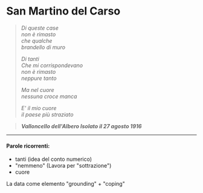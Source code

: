 # San Martino del Carso 
> *Di queste case*  
>*non è rimasto*  
>*che qualche*  
>*brandello di muro*  
>
>*Di tanti*  
>*Che mi corrispondevano*  
>*non è rimasto*  
>*neppure tanto*  
>
>*Ma nel cuore*  
>*nessuna croce manca*  
>
>*E' il mio cuore*  
>*il paese più straziato*


>***Valloncello dell'Albero Isolato il 27 agosto 1916***

****************
#### Parole ricorrenti: 
- tanti (idea del conto numerico)
- "nemmeno" (Lavora per "sottrazione")
- cuore

La data come elemento "grounding" + "coping"
